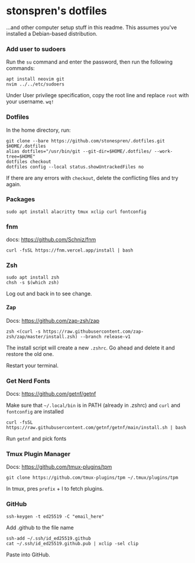 # stonspren's dotfiles

...and other computer setup stuff in this readme. This assumes you've installed a Debian-based distribution.

### Add user to sudoers

Run the `su` command and enter the password, then run the following commands:

```shell
apt install neovim git
nvim ../../etc/sudoers
```

Under User privilege specification, copy the root line and replace `root` with your username. `wq!`

### Dotfiles

In the home directory, run:

```shell
git clone --bare https://github.com/stonespren/.dotfiles.git $HOME/.dotfiles
alias dotfiles="/usr/bin/git --git-dir=$HOME/.dotfiles/ --work-tree=$HOME"
dotfiles checkout
dotfiles config --local status.showUntrackedFiles no
```

If there are any errors with `checkout`, delete the conflicting files and try again.

### Packages

```shell
sudo apt install alacritty tmux xclip curl fontconfig
```

### fnm

docs: https://github.com/Schniz/fnm

```shell
curl -fsSL https://fnm.vercel.app/install | bash
```

### Zsh

```shell
sudo apt install zsh
chsh -s $(which zsh)
```

Log out and back in to see change.

#### Zap

Docs: https://github.com/zap-zsh/zap

```shell
zsh <(curl -s https://raw.githubusercontent.com/zap-zsh/zap/master/install.zsh) --branch release-v1
```

The install script will create a new `.zshrc`. Go ahead and delete it and restore the old one.

Restart your terminal.

### Get Nerd Fonts

Docs: https://github.com/getnf/getnf

Make sure that `~/.local/bin` is in PATH (already in .zshrc) and `curl` and `fontconfig` are installed

```shell
curl -fsSL https://raw.githubusercontent.com/getnf/getnf/main/install.sh | bash
```

Run `getnf` and pick fonts

### Tmux Plugin Manager

Docs: https://github.com/tmux-plugins/tpm

```shell
git clone https://github.com/tmux-plugins/tpm ~/.tmux/plugins/tpm
```

In tmux, pres `prefix` + I to fetch plugins.

### GitHub

```shell
ssh-keygen -t ed25519 -C "email_here"
```

Add .github to the file name

```shell
ssh-add ~/.ssh/id_ed25519.github
cat ~/.ssh/id_ed25519.github.pub | xclip -sel clip
```

Paste into GitHub.
